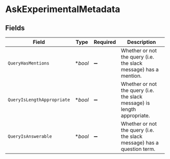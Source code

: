 # AskExperimentalMetadata


## Fields

| Field                                                                    | Type                                                                     | Required                                                                 | Description                                                              |
| ------------------------------------------------------------------------ | ------------------------------------------------------------------------ | ------------------------------------------------------------------------ | ------------------------------------------------------------------------ |
| `QueryHasMentions`                                                       | **bool*                                                                  | :heavy_minus_sign:                                                       | Whether or not the query (i.e. the slack message) has a mention.         |
| `QueryIsLengthAppropriate`                                               | **bool*                                                                  | :heavy_minus_sign:                                                       | Whether or not the query (i.e. the slack message) is length appropriate. |
| `QueryIsAnswerable`                                                      | **bool*                                                                  | :heavy_minus_sign:                                                       | Whether or not the query (i.e. the slack message) has a question term.   |